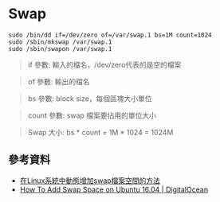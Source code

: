 # Swap

```shell
sudo /bin/dd if=/dev/zero of=/var/swap.1 bs=1M count=1024
sudo /sbin/mkswap /var/swap.1
sudo /sbin/swapon /var/swap.1
```

> if 參數: 輸入的檔名，/dev/zero代表的是空的檔案

> of 參數: 輸出的檔名

> bs 參數: block size，每個區塊大小單位

> count 參數: swap 檔案要佔用的單位大小

> Swap 大小: bs * count = 1M * 1024 = 1024M


## 參考資料
* [在Linux系統中動態增加swap檔案空間的方法](http://xx3d2ybnf.pixnet.net/blog/post/143381208-%E5%9C%A8linux%E7%B3%BB%E7%B5%B1%E4%B8%AD%E5%8B%95%E6%85%8B%E5%A2%9E%E5%8A%A0swap%E6%AA%94%E6%A1%88%E7%A9%BA%E9%96%93%E7%9A%84%E6%96%B9%E6%B3%95)
* [How To Add Swap Space on Ubuntu 16.04 | DigitalOcean](https://www.digitalocean.com/community/tutorials/how-to-add-swap-space-on-ubuntu-16-04)